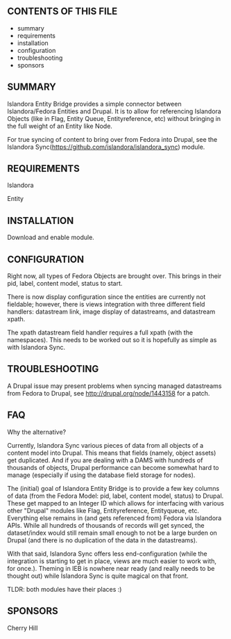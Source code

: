 CONTENTS OF THIS FILE
---------------------

 * summary
 * requirements
 * installation
 * configuration
 * troubleshooting
 * sponsors

SUMMARY
-------

Islandora Entity Bridge provides a simple connector between Islandora/Fedora
Entities and Drupal. It is to allow for referencing Islandora Objects (like
in Flag, Entity Queue, Entityreference, etc) without bringing in the full
weight of an Entity like Node.

For true syncing of content to bring over from Fedora into Drupal, see the
Islandora Sync(https://github.com/islandora/islandora_sync) module.

REQUIREMENTS
------------

Islandora

Entity

INSTALLATION
------------

Download and enable module.

CONFIGURATION
-------------

Right now, all types of Fedora Objects are brought over. This brings in their
pid, label, content model, status to start.

There is now display configuration since the entities are currently not
fieldable; however, there is views integration with three different field
handlers: datastream link, image display of datastreams, and datastream xpath.

The xpath datastream field handler requires a full xpath (with the namespaces).
This needs to be worked out so it is hopefully as simple as with Islandora Sync.

TROUBLESHOOTING
---------------

A Drupal issue may present problems when syncing managed datastreams from Fedora to Drupal, see
http://drupal.org/node/1443158 for a patch.

FAQ
---

Why the alternative?

Currently, Islandora Sync various pieces of data from all objects of a content
model into Drupal. This means that fields (namely, object assets) get
duplicated. And if you are dealing with a DAMS with hundreds of thousands of
objects, Drupal performance can become somewhat hard to manage (especially if
using the database field storage for nodes).

The (initial) goal of Islandora Entity Bridge is to provide a few key columns
of data (from the Fedora Model: pid, label, content model, status) to Drupal.
These get mapped to an Integer ID which allows for interfacing with various
other "Drupal" modules like Flag, Entityreference, Entityqueue, etc. Everything
else remains in (and gets referenced from) Fedora via Islandora APIs. While all
hundreds of thousands of records will get synced, the dataset/index would still
remain small enough to not be a large burden on Drupal (and there is no
duplication of the data in the datastreams).

With that said, Islandora Sync offers less end-configuration (while the
integration is starting to get in place, views are much easier to work with,
for once.). Theming in IEB is nowhere near ready (and really needs to be
thought out) while Islandora Sync is quite magical on that front.

TLDR: both modules have their places :)

SPONSORS
--------

Cherry Hill